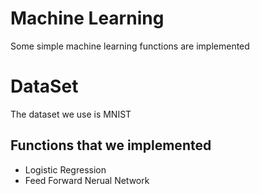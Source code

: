 # Machine Learning
Some simple machine learning functions are implemented
# DataSet
The dataset we use is MNIST
## Functions that we implemented
* Logistic Regression
* Feed Forward Nerual Network
